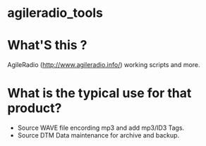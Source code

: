 agileradio_tools
================

# What'S this ?

AgileRadio (http://www.agileradio.info/) working scripts and more. 

# What is the typical use for that product?

* Source WAVE file encording mp3 and add mp3/ID3 Tags.
* Source DTM Data maintenance for archive and backup.
